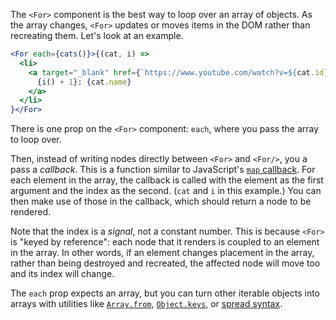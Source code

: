 The `<For>` component is the best way to loop over an array of objects. As the array changes, `<For>` updates or moves items in the DOM rather than recreating them. Let's look at an example. 

```jsx
<For each={cats()}>{(cat, i) =>
  <li>
    <a target="_blank" href={`https://www.youtube.com/watch?v=${cat.id}`}>
      {i() + 1}: {cat.name}
    </a>
  </li>
}</For>
```

There is one prop on the `<For>` component: `each`, where you pass the array to loop over.

Then, instead of writing nodes directly between `<For>` and `<For/>`, you a pass a _callback_. This is a function similar to JavaScript's [`map` callback](https://developer.mozilla.org/en-US/docs/Web/JavaScript/Reference/Global_Objects/Array/map#parameters). For each element in the array, the callback is called with the element as the first argument and the index as the second. (`cat` and `i` in this example.) You can then make use of those in the callback, which should return a node to be rendered.

Note that the index is a _signal_, not a constant number. This is because `<For>` is "keyed by reference": each node that it renders is coupled to an element in the array. In other words, if an element changes placement in the array, rather than being destroyed and recreated, the affected node will move too and its index will change.


The `each` prop expects an array, but you can turn other iterable objects into arrays with utilities like [`Array.from`](https://developer.mozilla.org/en-US/docs/Web/JavaScript/Reference/Global_Objects/Array/from), [`Object.keys`](https://developer.mozilla.org/en-US/docs/Web/JavaScript/Reference/Global_Objects/Object/keys), or [spread syntax](`https://developer.mozilla.org/en-US/docs/Web/JavaScript/Reference/Operators/Spread_syntax`).